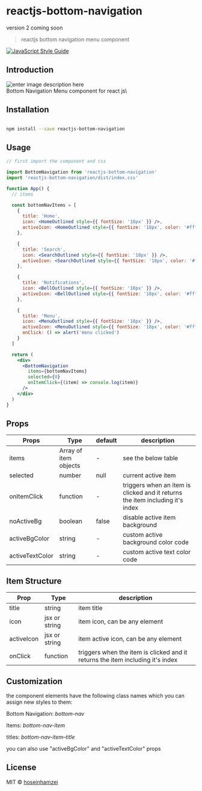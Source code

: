 
# reactjs-bottom-navigation
version 2 coming soon

> reactjs bottom navigation menu component

[![JavaScript Style Guide](https://img.shields.io/badge/code_style-standard-brightgreen.svg)](https://standardjs.com)

## Introduction

![enter image description here](https://www.hoseinh.com/wp-content/uploads/2021/02/Annotation-2021-02-04-171944.jpg)\
Bottom Navigation Menu component for react js\


## Installation

```bash

npm install --save reactjs-bottom-navigation

```

## Usage

```jsx
// first import the component and css

import BottomNavigation from 'reactjs-bottom-navigation'
import 'reactjs-bottom-navigation/dist/index.css'

function App() {
  // items

  const bottomNavItems = [
    {
      title: 'Home',
      icon: <HomeOutlined style={{ fontSize: '18px' }} />,
      activeIcon: <HomeOutlined style={{ fontSize: '18px', color: '#fff' }} />
    },

    {
      title: 'Search',
      icon: <SearchOutlined style={{ fontSize: '18px' }} />,
      activeIcon: <SearchOutlined style={{ fontSize: '18px', color: '#fff' }} />
    },

    {
      title: 'Notifications',
      icon: <BellOutlined style={{ fontSize: '18px' }} />,
      activeIcon: <BellOutlined style={{ fontSize: '18px', color: '#fff' }} />
    },

    {
      title: 'Menu',
      icon: <MenuOutlined style={{ fontSize: '18px' }} />,
      activeIcon: <MenuOutlined style={{ fontSize: '18px', color: '#fff' }} />,
      onClick: () => alert('menu clicked')
    }
  ]

  return (
    <div>
      <BottomNavigation
        items={bottomNavItems}
        selected={0}
        onItemClick={(item) => console.log(item)}
      />
    </div>
  )
}
```

## Props

| Props | Type | default | description |
| ------------------ | --------------------- | ------- | ----------------------------------------------------------------------------- |
| items | Array of item objects | - | see the below table |
| selected | number | null | current active item |
| onItemClick | function | - | triggers when an item is clicked and it returns the item including it's index |
| noActiveBg | boolean | false | disable active item background |
| activeBgColor | string | - | custom active background color code |
| activeTextColor | string | - | custom active text color code |

## Item Structure

| Prop | Type | description |
|--|--|--|
| title | string | item title |
| icon | jsx or string | item icon, can be any element |
| activeIcon | jsx or string | item active icon, can be any element |
| onClick | function | triggers when the item is clicked and it returns the item including it's index |


## Customization

the component elements have the following class names which you can assign new styles to them:

Bottom Navigation: _bottom-nav_

Items: _bottom-nav-item_

titles: _bottom-nav-item–title_

you can also use "activeBgColor" and "activeTextColor" props

## License

MIT © [hoseinhamzei](https://github.com/hoseinhamzei)
